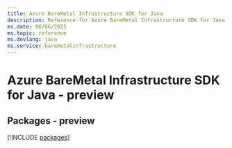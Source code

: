 ```yaml
---
title: Azure BareMetal Infrastructure SDK for Java
description: Reference for Azure BareMetal Infrastructure SDK for Java
ms.date: 06/06/2025
ms.topic: reference
ms.devlang: java
ms.service: baremetalinfrastructure
---
```

# Azure BareMetal Infrastructure SDK for Java - preview
## Packages - preview
[!INCLUDE [packages](baremetal-infrastructure-index.md)]
